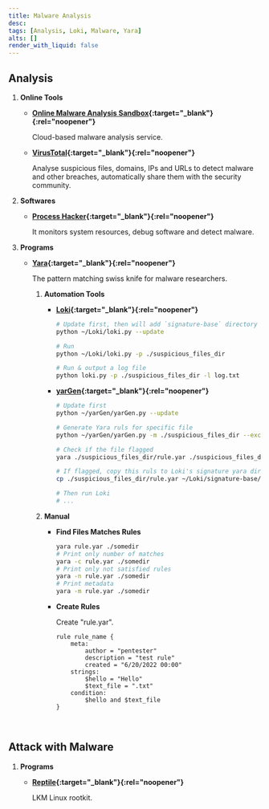 ```yaml
---
title: Malware Analysis
desc: 
tags: [Analysis, Loki, Malware, Yara]
alts: []
render_with_liquid: false
---
```


## Analysis

1. **Online Tools**

    - **[Online Malware Analysis Sandbox](https://app.any.run/){:target="_blank"}{:rel="noopener"}**

        Cloud-based malware analysis service.

    - **[VirusTotal](https://www.virustotal.com/gui/home/upload){:target="_blank"}{:rel="noopener"}**

         Analyse suspicious files, domains, IPs and URLs to detect malware and other breaches, automatically share them with the security community.

2. **Softwares**

    - **[Process Hacker](https://processhacker.sourceforge.io/){:target="_blank"}{:rel="noopener"}**

        It monitors system resources, debug software and detect malware.

3. **Programs**

    - **[Yara](https://github.com/virustotal/yara){:target="_blank"}{:rel="noopener"}**

        The pattern matching swiss knife for malware researchers.

        1. **Automation Tools**

            - **[Loki](https://github.com/Neo23x0/Loki){:target="_blank"}{:rel="noopener"}**

                ```sh
                # Update first, then will add `signature-base` directory
                python ~/Loki/loki.py --update

                # Run
                python ~/Loki/loki.py -p ./suspicious_files_dir

                # Run & output a log file
                python loki.py -p ./suspicious_files_dir -l log.txt
                ```

            - **[yarGen](https://github.com/Neo23x0/yarGen){:target="_blank"}{:rel="noopener"}**

                 ```sh
                # Update first
                python ~/yarGen/yarGen.py --update

                # Generate Yara ruls for specific file
                python ~/yarGen/yarGen.py -m ./suspicious_files_dir --excludegood -o ./suspicious_files_dir/rule.yar

                # Check if the file flagged
                yara ./suspicious_files_dir/rule.yar ./suspicious_files_dir/somefile.php

                # If flagged, copy this ruls to Loki's signature yara directory
                cp ./suspicious_files_dir/rule.yar ~/Loki/signature-base/yara

                # Then run Loki
                # ...
                ```

        2. **Manual**

            - **Find Files Matches Rules**

                ```sh
                yara rule.yar ./somedir
                # Print only number of matches
                yara -c rule.yar ./somedir
                # Print only not satisfied rules 
                yara -n rule.yar ./somedir
                # Print metadata
                yara -m rule.yar ./somedir
                ```

            - **Create Rules**

                Create "rule.yar".

                ```
                rule rule_name {
                    meta:
                        author = "pentester"
                        description = "test rule"
                        created = "6/20/2022 00:00"
                    strings:
                        $hello = "Hello"
                        $text_file = ".txt"
                    condition:
                        $hello and $text_file
                }
                ```       

<br />

## Attack with Malware

1. **Programs**

    - **[Reptile](https://github.com/f0rb1dd3n/Reptile){:target="_blank"}{:rel="noopener"}**

        LKM Linux rootkit.
